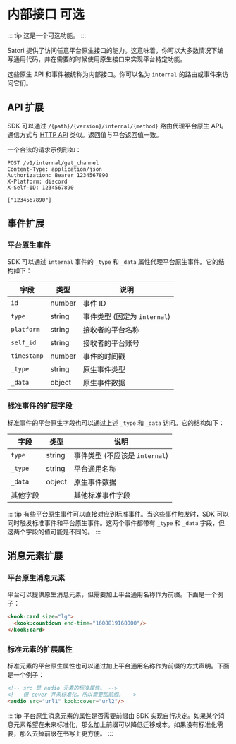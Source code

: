 # 内部接口 <badge>可选</badge>

::: tip
这是一个可选功能。
:::

Satori 提供了访问任意平台原生接口的能力。这意味着，你可以大多数情况下编写通用代码，并在需要的时候使用原生接口来实现平台特定功能。

这些原生 API 和事件被统称为内部接口。你可以名为 `internal` 的路由或事件来访问它们。

## API 扩展

SDK 可以通过 `/{path}/{version}/internal/{method}` 路由代理平台原生 API。通信方式与 [HTTP API](../protocol/api.md) 类似。返回值与平台返回值一致。

一个合法的请求示例形如：

```text
POST /v1/internal/get_channel
Content-Type: application/json
Authorization: Bearer 1234567890
X-Platform: discord
X-Self-ID: 1234567890

["1234567890"]
```

## 事件扩展

### 平台原生事件

SDK 可以通过 `internal` 事件的 `_type` 和 `_data` 属性代理平台原生事件。它的结构如下：

| 字段 | 类型 | 说明 |
| --- | --- | --- |
| `id` | number | 事件 ID |
| `type` | string | 事件类型 (固定为 `internal`) |
| `platform` | string | 接收者的平台名称 |
| `self_id` | string | 接收者的平台账号 |
| `timestamp` | number | 事件的时间戳 |
| `_type` | string | 原生事件类型 |
| `_data` | object | 原生事件数据 |

### 标准事件的扩展字段

标准事件的平台原生字段也可以通过上述 `_type` 和 `_data` 访问。它的结构如下：

| 字段 | 类型 | 说明 |
| --- | --- | --- |
| `type` | string | 事件类型 (不应该是 `internal`) |
| `_type` | string | 平台通用名称 |
| `_data` | object | 原生事件数据 |
| 其他字段 |  | 其他标准事件字段 |

::: tip
有些平台原生事件可以直接对应到标准事件。当这些事件触发时，SDK 可以同时触发标准事件和平台原生事件。这两个事件都带有 `_type` 和 `_data` 字段，但这两个字段的值可能是不同的。
:::

## 消息元素扩展

### 平台原生消息元素

平台可以提供原生消息元素，但需要加上平台通用名称作为前缀。下面是一个例子：

```html
<kook:card size="lg">
  <kook:countdown end-time="1608819168000"/>
</kook:card>
```

### 标准元素的扩展属性

标准元素的平台原生属性也可以通过加上平台通用名称作为前缀的方式声明。下面是一个例子：

```html
<!-- src 是 audio 元素的标准属性。 -->
<!-- 但 cover 并未标准化，所以需要加前缀。 -->
<audio src="url1" kook:cover="url2"/>
```

::: tip
平台原生消息元素的属性是否需要前缀由 SDK 实现自行决定。如果某个消息元素希望在未来标准化，那么加上前缀可以降低迁移成本。如果没有标准化需要，那么去掉前缀在书写上更方便。
:::

